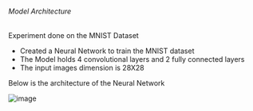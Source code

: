 


######  Model Architecture
Experiment done on the MNIST Dataset

- Created a Neural Network to train the MNIST dataset
- The Model holds 4 convolutional layers and 2 fully connected layers
- The input images dimension is 28X28

Below is the architecture of the Neural Network

![image](https://github.com/bala1802/ERA/assets/22103095/1e774d3e-0deb-4750-8da6-332c6321a650)



